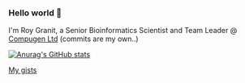 ### Hello world 👋

I'm Roy Granit, a Senior Bioinformatics Scientist and Team Leader @ [Compugen Ltd](https://cgen.com) (commits are my own..)

[![Anurag's GitHub stats](https://github-readme-stats.vercel.app/api?username=rgranit)](https://github.com/anuraghazra/github-readme-stats)


<!--
**rgranit/rgranit** is a ✨ _special_ ✨ repository because its `README.md` (this file) appears on your GitHub profile.

Here are some ideas to get you started:

- 🔭 I’m currently working on ...
- 🌱 I’m currently learning ...
- 👯 I’m looking to collaborate on ...
- 🤔 I’m looking for help with ...
- 💬 Ask me about ...
- 📫 How to reach me: ...
- 😄 Pronouns: ...
- ⚡ Fun fact: ...
-->

[My gists](https://gist.github.com/rgranit)
